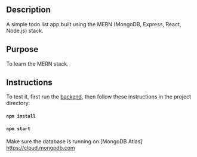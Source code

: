 ## Description

A simple todo list app built using the MERN (MongoDB, Express, React, Node.js) stack.

## Purpose

To learn the MERN stack.

## Instructions
To test it, first run the [backend](https://github.com/ogKamy/mern-todo-app-backend), then follow these instructions in the project directory:

#### `npm install`
#### `npm start`

Make sure the database is running on [MongoDB Atlas] https://cloud.mongodb.com


